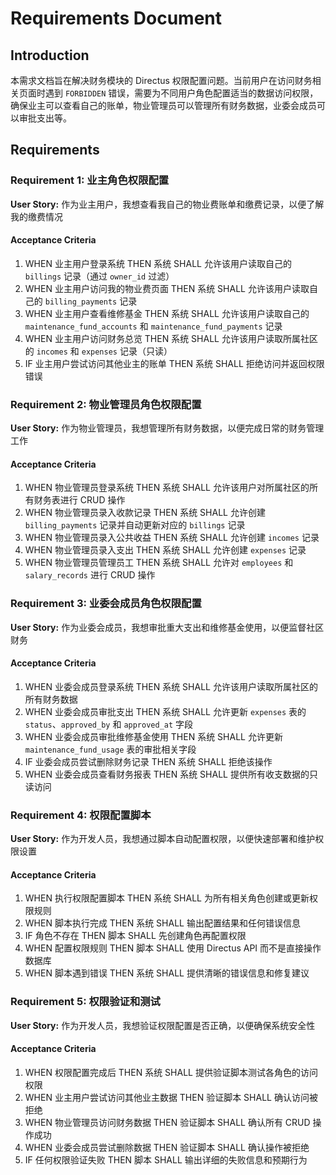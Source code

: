 # Requirements Document

## Introduction

本需求文档旨在解决财务模块的 Directus 权限配置问题。当前用户在访问财务相关页面时遇到 `FORBIDDEN` 错误，需要为不同用户角色配置适当的数据访问权限，确保业主可以查看自己的账单，物业管理员可以管理所有财务数据，业委会成员可以审批支出等。

## Requirements

### Requirement 1: 业主角色权限配置

**User Story:** 作为业主用户，我想查看我自己的物业费账单和缴费记录，以便了解我的缴费情况

#### Acceptance Criteria

1. WHEN 业主用户登录系统 THEN 系统 SHALL 允许该用户读取自己的 `billings` 记录（通过 `owner_id` 过滤）
2. WHEN 业主用户访问我的物业费页面 THEN 系统 SHALL 允许该用户读取自己的 `billing_payments` 记录
3. WHEN 业主用户查看维修基金 THEN 系统 SHALL 允许该用户读取自己的 `maintenance_fund_accounts` 和 `maintenance_fund_payments` 记录
4. WHEN 业主用户访问财务总览 THEN 系统 SHALL 允许该用户读取所属社区的 `incomes` 和 `expenses` 记录（只读）
5. IF 业主用户尝试访问其他业主的账单 THEN 系统 SHALL 拒绝访问并返回权限错误

### Requirement 2: 物业管理员角色权限配置

**User Story:** 作为物业管理员，我想管理所有财务数据，以便完成日常的财务管理工作

#### Acceptance Criteria

1. WHEN 物业管理员登录系统 THEN 系统 SHALL 允许该用户对所属社区的所有财务表进行 CRUD 操作
2. WHEN 物业管理员录入收款记录 THEN 系统 SHALL 允许创建 `billing_payments` 记录并自动更新对应的 `billings` 记录
3. WHEN 物业管理员录入公共收益 THEN 系统 SHALL 允许创建 `incomes` 记录
4. WHEN 物业管理员录入支出 THEN 系统 SHALL 允许创建 `expenses` 记录
5. WHEN 物业管理员管理员工 THEN 系统 SHALL 允许对 `employees` 和 `salary_records` 进行 CRUD 操作

### Requirement 3: 业委会成员角色权限配置

**User Story:** 作为业委会成员，我想审批重大支出和维修基金使用，以便监督社区财务

#### Acceptance Criteria

1. WHEN 业委会成员登录系统 THEN 系统 SHALL 允许该用户读取所属社区的所有财务数据
2. WHEN 业委会成员审批支出 THEN 系统 SHALL 允许更新 `expenses` 表的 `status`、`approved_by` 和 `approved_at` 字段
3. WHEN 业委会成员审批维修基金使用 THEN 系统 SHALL 允许更新 `maintenance_fund_usage` 表的审批相关字段
4. IF 业委会成员尝试删除财务记录 THEN 系统 SHALL 拒绝该操作
5. WHEN 业委会成员查看财务报表 THEN 系统 SHALL 提供所有收支数据的只读访问

### Requirement 4: 权限配置脚本

**User Story:** 作为开发人员，我想通过脚本自动配置权限，以便快速部署和维护权限设置

#### Acceptance Criteria

1. WHEN 执行权限配置脚本 THEN 系统 SHALL 为所有相关角色创建或更新权限规则
2. WHEN 脚本执行完成 THEN 系统 SHALL 输出配置结果和任何错误信息
3. IF 角色不存在 THEN 脚本 SHALL 先创建角色再配置权限
4. WHEN 配置权限规则 THEN 脚本 SHALL 使用 Directus API 而不是直接操作数据库
5. WHEN 脚本遇到错误 THEN 系统 SHALL 提供清晰的错误信息和修复建议

### Requirement 5: 权限验证和测试

**User Story:** 作为开发人员，我想验证权限配置是否正确，以便确保系统安全性

#### Acceptance Criteria

1. WHEN 权限配置完成后 THEN 系统 SHALL 提供验证脚本测试各角色的访问权限
2. WHEN 业主用户尝试访问其他业主数据 THEN 验证脚本 SHALL 确认访问被拒绝
3. WHEN 物业管理员访问财务数据 THEN 验证脚本 SHALL 确认所有 CRUD 操作成功
4. WHEN 业委会成员尝试删除数据 THEN 验证脚本 SHALL 确认操作被拒绝
5. IF 任何权限验证失败 THEN 脚本 SHALL 输出详细的失败信息和预期行为
